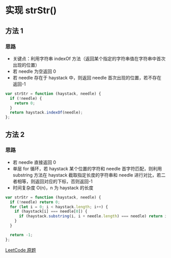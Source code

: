 # 实现 strStr()

## 方法 1

### 思路

- 关键点：利用字符串 indexOf 方法（返回某个指定的字符串值在字符串中首次出现的位置）
- 若 needle 为空返回 0
- 若 needle 存在于 haystack 中，则返回 needle 首次出现的位置，若不存在返回-1

```js
var strStr = function (haystack, needle) {
  if (!needle) {
    return 0;
  }
  return haystack.indexOf(needle);
};
```

## 方法 2

### 思路

- 若 needle 直接返回 0
- 单层 for 循环，若 haystack 某个位置的字符和 needle 首字符匹配，则利用 substring 方法在 haystack 截取指定长度的字符串和 needle 进行对比，若二者相等，则返回对应的下标，否则返回-1
- 时间复杂度 O(n)，n 为 haystack 的长度

```js
var strStr = function (haystack, needle) {
  if (!needle) return 0;
  for (let i = 0; i < haystack.length; i++) {
    if (haystack[i] === needle[0]) {
      if (haystack.substring(i, i + needle.length) === needle) return i;
    }
  }

  return -1;
};
```

[LeetCode 原题](https://leetcode-cn.com/problems/implement-strstr/)
